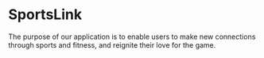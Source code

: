 # SportsLink
The purpose of our application is to enable users to make new connections through sports and fitness, and reignite their love for the game.
